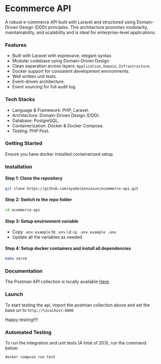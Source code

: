 # Ecommerce API

A robust e-commerce API built with Laravel and structured using Domain-Driven Design (DDD) principles. This architecture
promotes modularity, maintainability, and scalability and is ideal for enterprise-level applications.

### Features

- Built with Laravel with expressive, elegant syntax.
- Modular codebase using Domain-Driven Design.
- Clean separation across layers: `Application`, `Domain`, `Infrastructure`.
- Docker support for consistent development environments.
- Well written unit tests.
- Event-driven architecture.
- Event sourcing for full audit log.

### Tech Stacks

- Language & Framework: PHP, Laravel.
- Architecture: Domain-Driven Design (DDD).
- Database: PostgreSQL.
- Containerization: Docker & Docker Compose.
- Testing: PHP Pest.

### Getting Started

Ensure you have docker installed containerized setup.

### Installation

#### Step 1: Clone the repository

```bash
git clone https://github.com/ayodeleoniosun/ecommerce-api.git
```

#### Step 2: Switch to the repo folder

```bash
cd ecommerce-api
```

#### Step 3: Setup environment variable

- Copy `.env.example` to `.env` i.e `cp .env.example .env`
- Update all the variables as needed

#### Step 4: Setup docker containers and install all dependencies

```bash
make serve
```

### Documentation

The Postman API collection is locally available [Here](public/postman_collection.json). <br/>

### Launch

To start testing the api, import the postman collection above and set the base url to `http://localhost:8000`

Happy testing!!!!

### Automated Testing

To run the integration and unit tests (A total of 203), run the command below:

```bash
docker compose run test
```
